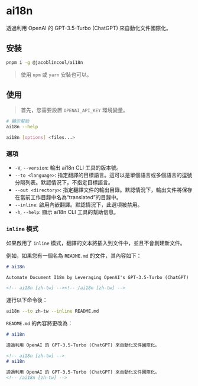 # ai18n

透過利用 OpenAI 的 GPT-3.5-Turbo (ChatGPT) 來自動化文件國際化。

## 安裝

```sh
pnpm i -g @jacoblincool/ai18n
```

> 使用 `npm` 或 `yarn` 安裝也可以。

## 使用

> 首先，您需要設置 `OPENAI_API_KEY` 環境變量。

```sh
# 顯示幫助
ai18n --help
```

```sh
ai18n [options] <files...>
```

### 選項

- `-V`, `--version`: 輸出 ai18n CLI 工具的版本號。
- `--to <language>`: 指定翻譯的目標語言。這可以是單個語言或多個語言的逗號分隔列表。默認情況下，不指定目標語言。
- `--out <directory>`: 指定翻譯文件的輸出目錄。默認情況下，輸出文件將保存在當前工作目錄中名為“translated”的目錄中。
- `--inline`: 啟用內嵌翻譯。默認情況下，此選項被禁用。
- `-h`, `--help`: 顯示 ai18n CLI 工具的幫助信息。

### `inline` 模式

如果啟用了 `inline` 模式，翻譯的文本將插入到文件中，並且不會創建新文件。

例如，如果您有一個名為 `README.md` 的文件，其內容如下：

```md
# ai18n

Automate Document I18n by Leveraging OpenAI's GPT-3.5-Turbo (ChatGPT)

<!-- ai18n [zh-tw] --><!-- /ai18n [zh-tw] -->
```

運行以下命令後：

```sh
ai18n --to zh-tw --inline README.md
```

`README.md` 的內容將更改為：

```md
# ai18n

透過利用 OpenAI 的 GPT-3.5-Turbo (ChatGPT) 來自動化文件國際化。

<!-- ai18n [zh-tw] -->
# ai18n

透過利用 OpenAI 的 GPT-3.5-Turbo (ChatGPT) 來自動化文件國際化。
<!-- /ai18n [zh-tw] -->
```